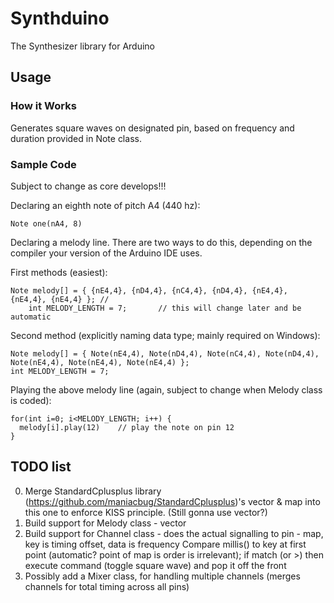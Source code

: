 Synthduino
=============

The Synthesizer library for Arduino

Usage
-----

### How it Works
Generates square waves on designated pin, based on frequency and duration provided in Note class.

### Sample Code
Subject to change as core develops!!!

Declaring an eighth note of pitch A4 (440 hz):

    Note one(nA4, 8)


Declaring a melody line. There are two ways to do this, depending on the compiler your version of the Arduino IDE uses.

First methods (easiest):

    Note melody[] = { {nE4,4}, {nD4,4}, {nC4,4}, {nD4,4}, {nE4,4}, {nE4,4}, {nE4,4} }; // 
		int MELODY_LENGTH = 7;       // this will change later and be automatic

Second method (explicitly naming data type; mainly required on Windows):

    Note melody[] = { Note(nE4,4), Note(nD4,4), Note(nC4,4), Note(nD4,4), Note(nE4,4), Note(nE4,4), Note(nE4,4) };
    int MELODY_LENGTH = 7;


Playing the above melody line (again, subject to change when Melody class is coded):

    for(int i=0; i<MELODY_LENGTH; i++) {
      melody[i].play(12)    // play the note on pin 12
    }

TODO list
----------
0. Merge StandardCplusplus library (https://github.com/maniacbug/StandardCplusplus)'s vector & map into this one to enforce KISS principle. (Still gonna use vector?)
1. Build support for Melody class - vector<note>
2. Build support for Channel class - does the actual signalling to pin - map, key is timing offset, data is frequency
    Compare millis() to key at first point (automatic? point of map is order is irrelevant); if match (or >) then execute command (toggle square wave) and pop it off the front
3. Possibly add a Mixer class, for handling multiple channels (merges channels for total timing across all pins)